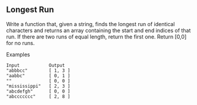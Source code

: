 ## Longest Run

Write a function that, given a string, finds the longest run of identical characters and returns an array containing the start and end indices of that run.
If there are two runs of equal length, return the first one. Return [0,0] for no runs.

Examples

```
Input           Output
"abbbcc"        [ 1, 3 ]
"aabbc"         [ 0, 1 ]
""              [ 0, 0 ]
"mississippi"   [ 2, 3 ]
"abcdefgh"      [ 0, 0 ]
"abccccccc"     [ 2, 8 ]
```